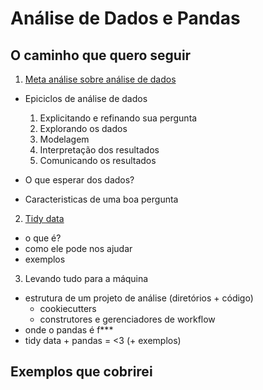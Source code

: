 # Análise de Dados e Pandas


## O caminho que quero seguir

1. [Meta análise sobre análise de dados](https://xkcd.com/1447/)

- Epiciclos de análise de dados

	1. Explicitando e refinando sua pergunta
	2. Explorando os dados
	3. Modelagem
	4. Interpretação dos resultados
	5. Comunicando os resultados

- O que esperar dos dados?

- Caracteristicas de uma boa pergunta

2. [Tidy data](https://en.wikipedia.org/wiki/Tidy_data)

- o que é?
- como ele pode nos ajudar
- exemplos

3. Levando tudo para a máquina

- estrutura de um projeto de análise (diretórios + código)
	+ cookiecutters
	+ construtores e gerenciadores de workflow
- onde o pandas é f***
- tidy data + pandas = <3 (+ exemplos)


## Exemplos que cobrirei





